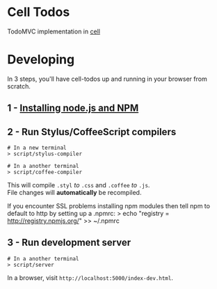 Cell Todos
==========

TodoMVC implementation in [cell](https://github.com/peterwmwong/cell)

Developing
==========

In 3 steps, you'll have cell-todos up and running in your browser from scratch.

## 1 - [Installing node.js and NPM](http://nodejs.org/#download)

## 2 - Run Stylus/CoffeeScript compilers

    # In a new terminal
    > script/stylus-compiler

    # In a another terminal
    > script/coffee-compiler

This will compile `.styl` *to* `.css` and `.coffee` *to* `.js`.  
File changes will **automatically** be recompiled.

If you encounter SSL problems installing npm modules then tell npm to default to http by setting up a .npmrc:
    > echo "registry = http://registry.npmjs.org/" >> ~/.npmrc

## 3 - Run development server

    # In a another terminal
    > script/server

In a browser, visit `http://localhost:5000/index-dev.html`.
